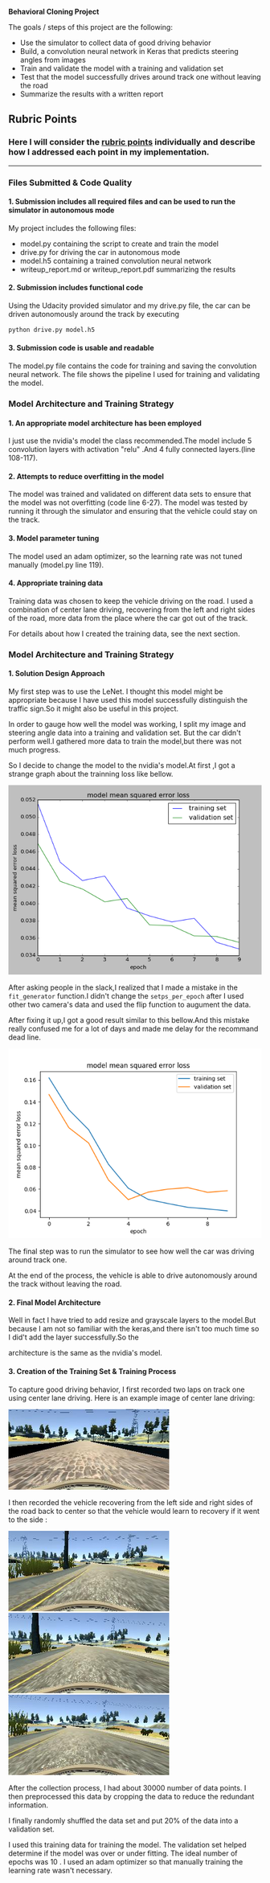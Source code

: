 **Behavioral Cloning Project**

The goals / steps of this project are the following:
* Use the simulator to collect data of good driving behavior
* Build, a convolution neural network in Keras that predicts steering angles from images
* Train and validate the model with a training and validation set
* Test that the model successfully drives around track one without leaving the road
* Summarize the results with a written report


[//]: # (Image References)

[image1]: ./examples/placeholder.png "Model Visualization"
[image2]: ./examples/placeholder.png "Grayscaling"
[image3]: ./examples/placeholder_small.png "Recovery Image"
[image4]: ./examples/placeholder_small.png "Recovery Image"
[image5]: ./examples/placeholder_small.png "Recovery Image"
[image6]: ./examples/placeholder_small.png "Normal Image"
[image7]: ./examples/placeholder_small.png "Flipped Image"

## Rubric Points
### Here I will consider the [rubric points](https://review.udacity.com/#!/rubrics/432/view) individually and describe how I addressed each point in my implementation.  

---
### Files Submitted & Code Quality

#### 1. Submission includes all required files and can be used to run the simulator in autonomous mode

My project includes the following files:
* model.py containing the script to create and train the model
* drive.py for driving the car in autonomous mode
* model.h5 containing a trained convolution neural network 
* writeup_report.md or writeup_report.pdf summarizing the results

#### 2. Submission includes functional code
Using the Udacity provided simulator and my drive.py file, the car can be driven autonomously around the track by executing 
```sh
python drive.py model.h5
```

#### 3. Submission code is usable and readable

The model.py file contains the code for training and saving the convolution neural network. The file shows the pipeline I used for training and validating the model.

### Model Architecture and Training Strategy

#### 1. An appropriate model architecture has been employed
I just use the nvidia's model the class recommended.The model include 5 convolution layers with activation "relu" .And 4 fully connected layers.(line 108-117).

#### 2. Attempts to reduce overfitting in the model

The model was trained and validated on different data sets to ensure that the model was not overfitting (code line 6-27). The model was tested by running it through the simulator and ensuring that the vehicle could stay on the track.

#### 3. Model parameter tuning

The model used an adam optimizer, so the learning rate was not tuned manually (model.py line 119).

#### 4. Appropriate training data

Training data was chosen to keep the vehicle driving on the road. I used a combination of center lane driving, recovering from the left and right sides of the road, more data from the place where the car got out of the track. 

For details about how I created the training data, see the next section. 

### Model Architecture and Training Strategy

#### 1. Solution Design Approach


My first step was to use the LeNet. I thought this model might be appropriate because I have used this model successfully distinguish the traffic sign.So it might also be useful in this project. 

In order to gauge how well the model was working, I split my image and steering angle data into a training and validation set. But the car didn't perform well.I gathered more data to train the model,but there was not much progress. 

So I decide to change the model to the nvidia's model.At first ,I got a strange graph about the trainning loss like bellow.

![image1](/graph/loss_graph_before.png)

After asking people in the slack,I realized that I made a mistake in the `fit_generator` function.I didn't change the `setps_per_epoch` after I used other two camera's data and used the flip function to augument the data.

After fixing it up,I got a good result similar to this bellow.And this mistake really confused me for a lot of days and made me delay for the recommand dead line.

![image2](/graph/loss_graph_after.png)

The final step was to run the simulator to see how well the car was driving around track one.

At the end of the process, the vehicle is able to drive autonomously around the track without leaving the road.

#### 2. Final Model Architecture

Well in fact I have tried to add resize and grayscale layers to the model.But because I am not so familiar with the keras,and there isn't too much time so I did't add the layer successfully.So the 

architecture is the same as the nvidia's model.

#### 3. Creation of the Training Set & Training Process

To capture good driving behavior, I first recorded two laps on track one using center lane driving. Here is an example image of center lane driving:

![image3](/graph/center.jpg)

I then recorded the vehicle recovering from the left side and right sides of the road back to center so that the vehicle would learn to recovery if it went to the side :

![image4](/graph/side1.jpg)
![image5](/graph/side2.jpg)
![image6](/graph/side3.jpg)


After the collection process, I had about 30000 number of data points.  I then preprocessed this data by cropping the data to reduce the redundant information.

I finally randomly shuffled the data set and put 20% of the data into a validation set. 

I used this training data for training the model. The validation set helped determine if the model was over or under fitting. The ideal number of epochs was 10 . I used an adam optimizer so that manually training the learning rate wasn't necessary.
